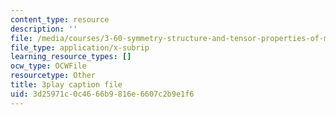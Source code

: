 ```yaml
---
content_type: resource
description: ''
file: /media/courses/3-60-symmetry-structure-and-tensor-properties-of-materials-fall-2005/3d25971c0c4666b9816e6607c2b9e1f6_ew9ujMlyOTU.srt
file_type: application/x-subrip
learning_resource_types: []
ocw_type: OCWFile
resourcetype: Other
title: 3play caption file
uid: 3d25971c-0c46-66b9-816e-6607c2b9e1f6
---
```

